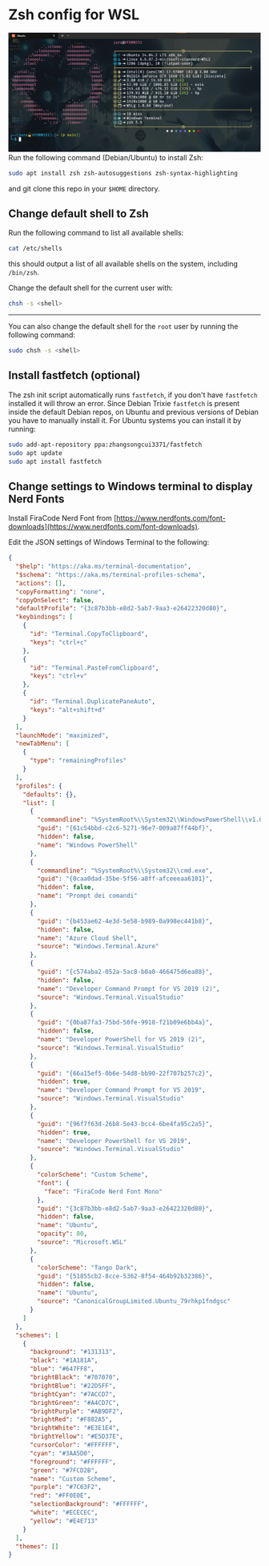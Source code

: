 # Zsh config for WSL

![Example screenshot](example.png)
Run the following command (Debian/Ubuntu) to install Zsh:

```bash
sudo apt install zsh zsh-autosuggestions zsh-syntax-highlighting
```

and git clone this repo in your `$HOME` directory.

## Change default shell to Zsh

Run the following command to list all available shells:

```bash
cat /etc/shells
```

this should output a list of all available shells on the system, including `/bin/zsh`.

Change the default shell for the current user with:

```bash
chsh -s <shell>
```

---

You can also change the default shell for the `root` user by running the following command:

```bash
sudo chsh -s <shell>
```

## Install fastfetch (optional)

The zsh init script automatically runs `fastfetch`, if you don't have `fastfetch` installed it will throw an error. Since Debian Trixie `fastfetch` is present inside the default Debian repos, on Ubuntu and previous versions of Debian you have to manually install it. For Ubuntu systems you can install it by running:

```bash
sudo add-apt-repository ppa:zhangsongcui3371/fastfetch
sudo apt update
sudo apt install fastfetch
```

## Change settings to Windows terminal to display Nerd Fonts

Install FiraCode Nerd Font from [https://www.nerdfonts.com/font-downloads](https://www.nerdfonts.com/font-downloads).

Edit the JSON settings of Windows Terminal to the following:

```json
{
  "$help": "https://aka.ms/terminal-documentation",
  "$schema": "https://aka.ms/terminal-profiles-schema",
  "actions": [],
  "copyFormatting": "none",
  "copyOnSelect": false,
  "defaultProfile": "{3c87b3bb-e8d2-5ab7-9aa3-e26422320d80}",
  "keybindings": [
    {
      "id": "Terminal.CopyToClipboard",
      "keys": "ctrl+c"
    },
    {
      "id": "Terminal.PasteFromClipboard",
      "keys": "ctrl+v"
    },
    {
      "id": "Terminal.DuplicatePaneAuto",
      "keys": "alt+shift+d"
    }
  ],
  "launchMode": "maximized",
  "newTabMenu": [
    {
      "type": "remainingProfiles"
    }
  ],
  "profiles": {
    "defaults": {},
    "list": [
      {
        "commandline": "%SystemRoot%\\System32\\WindowsPowerShell\\v1.0\\powershell.exe",
        "guid": "{61c54bbd-c2c6-5271-96e7-009a87ff44bf}",
        "hidden": false,
        "name": "Windows PowerShell"
      },
      {
        "commandline": "%SystemRoot%\\System32\\cmd.exe",
        "guid": "{0caa0dad-35be-5f56-a8ff-afceeeaa6101}",
        "hidden": false,
        "name": "Prompt dei comandi"
      },
      {
        "guid": "{b453ae62-4e3d-5e58-b989-0a998ec441b8}",
        "hidden": false,
        "name": "Azure Cloud Shell",
        "source": "Windows.Terminal.Azure"
      },
      {
        "guid": "{c574aba2-052a-5ac8-b0a0-466475d6ea88}",
        "hidden": false,
        "name": "Developer Command Prompt for VS 2019 (2)",
        "source": "Windows.Terminal.VisualStudio"
      },
      {
        "guid": "{0ba87fa3-75bd-50fe-9918-f21b09e6bb4a}",
        "hidden": false,
        "name": "Developer PowerShell for VS 2019 (2)",
        "source": "Windows.Terminal.VisualStudio"
      },
      {
        "guid": "{66a15ef5-0b6e-54d8-bb90-22f707b257c2}",
        "hidden": true,
        "name": "Developer Command Prompt for VS 2019",
        "source": "Windows.Terminal.VisualStudio"
      },
      {
        "guid": "{96f7f63d-26b8-5e43-bcc4-6be4fa95c2a5}",
        "hidden": true,
        "name": "Developer PowerShell for VS 2019",
        "source": "Windows.Terminal.VisualStudio"
      },
      {
        "colorScheme": "Custom Scheme",
        "font": {
          "face": "FiraCode Nerd Font Mono"
        },
        "guid": "{3c87b3bb-e8d2-5ab7-9aa3-e26422320d80}",
        "hidden": false,
        "name": "Ubuntu",
        "opacity": 80,
        "source": "Microsoft.WSL"
      },
      {
        "colorScheme": "Tango Dark",
        "guid": "{51855cb2-8cce-5362-8f54-464b92b32386}",
        "hidden": false,
        "name": "Ubuntu",
        "source": "CanonicalGroupLimited.Ubuntu_79rhkp1fndgsc"
      }
    ]
  },
  "schemes": [
    {
      "background": "#131313",
      "black": "#1A181A",
      "blue": "#647FF8",
      "brightBlack": "#707070",
      "brightBlue": "#22D5FF",
      "brightCyan": "#7ACCD7",
      "brightGreen": "#A4CD7C",
      "brightPurple": "#AB9DF2",
      "brightRed": "#F882A5",
      "brightWhite": "#E3E1E4",
      "brightYellow": "#E5D37E",
      "cursorColor": "#FFFFFF",
      "cyan": "#3AA5D0",
      "foreground": "#FFFFFF",
      "green": "#7FCD2B",
      "name": "Custom Scheme",
      "purple": "#7C63F2",
      "red": "#FF0E0E",
      "selectionBackground": "#FFFFFF",
      "white": "#ECECEC",
      "yellow": "#E4E713"
    }
  ],
  "themes": []
}
```
